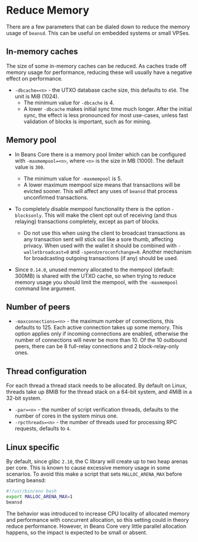 # Reduce Memory

There are a few parameters that can be dialed down to reduce the memory usage of `beansd`. This can be useful on embedded systems or small VPSes.

## In-memory caches

The size of some in-memory caches can be reduced. As caches trade off memory usage for performance, reducing these will usually have a negative effect on performance.

- `-dbcache=<n>` - the UTXO database cache size, this defaults to `450`. The unit is MiB (1024).
  - The minimum value for `-dbcache` is 4.
  - A lower `-dbcache` makes initial sync time much longer. After the initial sync, the effect is less pronounced for most use-cases, unless fast validation of blocks is important, such as for mining.

## Memory pool

- In Beans Core there is a memory pool limiter which can be configured with `-maxmempool=<n>`, where `<n>` is the size in MB (1000). The default value is `300`.
  - The minimum value for `-maxmempool` is 5.
  - A lower maximum mempool size means that transactions will be evicted sooner. This will affect any uses of `beansd` that process unconfirmed transactions.

- To completely disable mempool functionality there is the option `-blocksonly`. This will make the client opt out of receiving (and thus relaying) transactions completely, except as part of blocks.

  - Do not use this when using the client to broadcast transactions as any transaction sent will stick out like a sore thumb, affecting privacy. When used with the wallet it should be combined with `-walletbroadcast=0` and `-spendzeroconfchange=0`. Another mechanism for broadcasting outgoing transactions (if any) should be used.

- Since `0.14.0`, unused memory allocated to the mempool (default: 300MB) is shared with the UTXO cache, so when trying to reduce memory usage you should limit the mempool, with the `-maxmempool` command line argument.

## Number of peers

- `-maxconnections=<n>` - the maximum number of connections, this defaults to 125. Each active connection takes up some
  memory. This option applies only if incoming connections are enabled, otherwise the number of connections will never
  be more than 10. Of the 10 outbound peers, there can be 8 full-relay connections and 2 block-relay-only ones.

## Thread configuration

For each thread a thread stack needs to be allocated. By default on Linux,
threads take up 8MiB for the thread stack on a 64-bit system, and 4MiB in a
32-bit system.

- `-par=<n>` - the number of script verification threads, defaults to the number of cores in the system minus one.
- `-rpcthreads=<n>` - the number of threads used for processing RPC requests, defaults to `4`.

## Linux specific

By default, since glibc `2.10`, the C library will create up to two heap arenas per core. This is known to cause excessive memory usage in some scenarios. To avoid this make a script that sets `MALLOC_ARENA_MAX` before starting beansd:

```bash
#!/usr/bin/env bash
export MALLOC_ARENA_MAX=1
beansd
```

The behavior was introduced to increase CPU locality of allocated memory and performance with concurrent allocation, so this setting could in theory reduce performance. However, in Beans Core very little parallel allocation happens, so the impact is expected to be small or absent.
